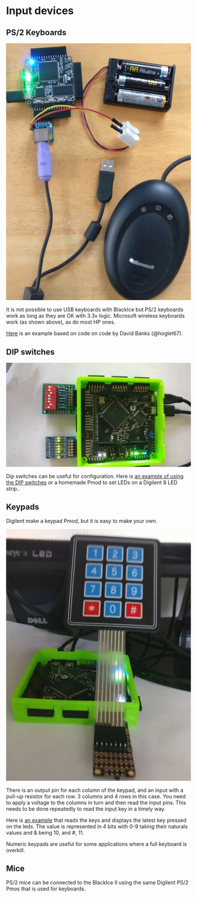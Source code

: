 # Input devices

## PS/2 Keyboards

![Keyboard][img1]

It is not possible to use USB keyboards with BlackIce but PS/2 keyboards work as long as they are OK with 3.3v logic. Microsoft wireless keyboards work (as shown above), as do most HP ones.

[Here][] is an example based on code on code by David Banks (@hoglet67).

[img1]:									./Keyboard.jpg "Keyboard"
[Here]:									https://github.com/lawrie/blackicemxbook/tree/master/examples/input/ps2

## DIP switches

![DIP Switches][img3]

Dip switches can  be useful for configuration. Here is [an example of using the DIP switches][] or a homemade Pmod to set LEDs on a Digilent 8 LED strip..

[img3]:									./DIPSwitches.jpg "DIP Switches"
[an example of using the DIP switches]:	https://github.com/lawrie/verilog_examples/tree/master/ebook/input/switches8

## Keypads

Digilent make a keypad Pmod, but it is easy to make your own. 

![Keypad][img4]

There is an output pin for each column of the keypad, and an input with a pull-up resistor for each row. 3 columns and 4 rows in this case. You need to apply a voltage to the columns in turn and then read the input pins. This needs to be done repeatedly to read the input key in a timely way.

Here is [an example][] that reads the keys and displays the latest key pressed on the leds. The value is represented in 4 bits with 0-9 taking their naturals values and & being 10, and #, 11.


Numeric keypads are useful for some applications where a full keyboard is overkill.

[img4]:									./Keypad.jpg "Keypad"
[an example]:							https://github.com/lawrie/verilog_examples/tree/master/fpga/keypad

## Mice

PS/2 mice can be connected to the BlackIce II using the same Digilent PS/2 Pmos that is used for keyboards.
